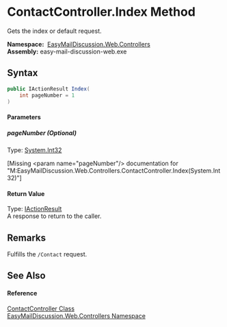ContactController.Index Method
==============================
Gets the index or default request.

  **Namespace:**  [EasyMailDiscussion.Web.Controllers][1]  
  **Assembly:** easy-mail-discussion-web.exe

Syntax
------

```csharp
public IActionResult Index(
	int pageNumber = 1
)
```

#### Parameters

##### *pageNumber* (Optional)
Type: [System.Int32][2]  

[Missing &lt;param name="pageNumber"/> documentation for "M:EasyMailDiscussion.Web.Controllers.ContactController.Index(System.Int32)"]


#### Return Value
Type: [IActionResult][3]  
 A response to return to the caller. 

Remarks
-------
 Fulfills the `/Contact` request. 

See Also
--------

#### Reference
[ContactController Class][4]  
[EasyMailDiscussion.Web.Controllers Namespace][1]  

[1]: ../README.md
[2]: https://docs.microsoft.com/dotnet/api/system.int32
[3]: https://docs.microsoft.com/dotnet/api/microsoft.aspnetcore.mvc.iactionresult
[4]: README.md